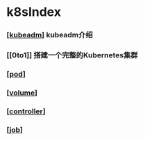 # k8sIndex
### [[kubeadm]] kubeadm介绍

### [[0to1]] 搭建一个完整的Kubernetes集群

### [[pod]] 

### [[volume]]

### [[controller]]

### [[job]]



[//begin]: # "Autogenerated link references for markdown compatibility"
[kubeadm]: kubeadm "kubeadm"
[pod]: pod "pod"
[volume]: volume "volume"
[controller]: controller "controller"
[job]: controller\job "job"
[//end]: # "Autogenerated link references"
